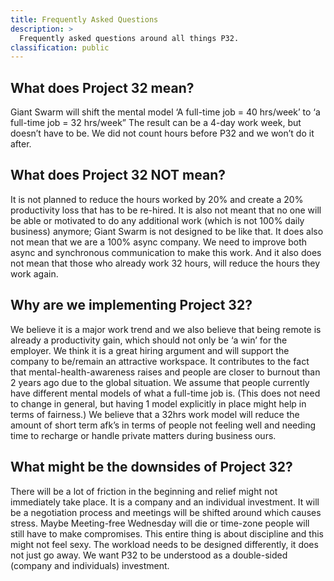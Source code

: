 ```yaml
---
title: Frequently Asked Questions
description: >
  Frequently asked questions around all things P32.
classification: public
---
```


## What does Project 32 mean?
Giant Swarm will shift the mental model ‘A full-time job = 40 hrs/week’ to ‘a full-time job = 32 hrs/week” The result can be a 4-day work week, but doesn’t have to be. We did not count hours before P32 and we won’t do it after.

## What does Project 32 NOT mean?
It is not planned to reduce the hours worked by 20% and create a 20% productivity loss that has to be re-hired.
It is also not meant that no one will be able or motivated to do any additional work (which is not 100% daily business) anymore; Giant Swarm is not designed to be like that.
It does also not mean that we are a 100% async company.
We need to improve both async and synchronous communication to make this work.
And it also does not mean that those who already work 32 hours, will reduce the hours they work again.

## Why are we implementing Project 32?
We believe it is a major work trend and we also believe that being remote is already a productivity gain, which should not only be ‘a win’ for the employer.
We think it is a great hiring argument and will support the company to be/remain an attractive workspace.
It contributes to the fact that mental-health-awareness raises and people are closer to burnout than 2 years ago due to the global situation.
We assume that people currently have different mental models of what a full-time job is.
(This does not need to change in general, but having 1 model explicitly in place might help in terms of fairness.)
We believe that a 32hrs work model will reduce the amount of short term afk’s in terms of people not feeling well and needing time to recharge or handle private matters during business ours.

## What might be the downsides of Project 32?
There will be a lot of friction in the beginning and relief might not immediately take place.
It is a company and an individual investment. It will be a negotiation process and meetings will be shifted around which causes stress.
Maybe Meeting-free Wednesday will die or time-zone people will still have to make compromises.
This entire thing is about discipline and this might not feel sexy.
The workload needs to be designed differently, it does not just go away.
We want P32 to be understood as a double-sided (company and individuals) investment.

